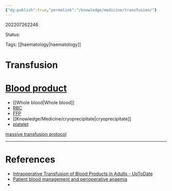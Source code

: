```yaml
---
{"dg-publish":true,"permalink":"/knowledge/medicine/transfusion/"}
---
```



202207262246

Status: 

Tags: [[haematology\|haematology]]

# Transfusion

# [Blood product](transfusion.md)
- [[Whole blood\|Whole blood]]
- [RBC](Red%20Blood%20Cell.md)
- [FFP](Fresh%20Frozen%20Plasma.md)
- [[Knowledge/Medicine/cryoprecipitate\|cryoprecipitate]]
- [platelet](platelet.md)

[massive transfusion protocol](massive%20transfusion%20protocol.md)





___
# References
- [Intraoperative Transfusion of Blood Products in Adults - UpToDate](Reference%20notes/Readwise/Articles/Intraoperative%20Transfusion%20of%20Blood%20Products%20in%20Adults%20-%20UpToDate.md)
- [Patient blood management and perioperative anaemia](Reference%20notes/zotero/Thakrar.etal2017.md)
- 